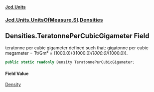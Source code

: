 #### [Jcd.Units](index.md 'index')
### [Jcd.Units.UnitsOfMeasure.SI](Jcd.Units.UnitsOfMeasure.SI.md 'Jcd.Units.UnitsOfMeasure.SI').[Densities](Densities.md 'Jcd.Units.UnitsOfMeasure.SI.Densities')

## Densities.TeratonnePerCubicGigameter Field

teratonne per cubic gigameter defined such that: gigatonne per cubic megameter = Tt/Gm³ ×
(1000.0)/((1000.0)*(1000.0)*(1000.0)).

```csharp
public static readonly Density TeratonnePerCubicGigameter;
```

#### Field Value
[Density](Density.md 'Jcd.Units.UnitTypes.Density')